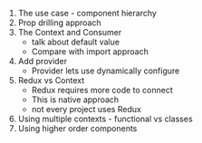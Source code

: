 1. The use case - component hierarchy
2. Prop drilling approach
3. The Context and Consumer
    - talk about default value 
    - Compare with import approach
5. Add provider 
    - Provider lets use dynamically configure
6. Redux vs Context
    - Redux requires more code to connect
    - This is native approach
    - not every project uses Redux
7. Using multiple contexts - functional vs classes
8. Using higher order components
